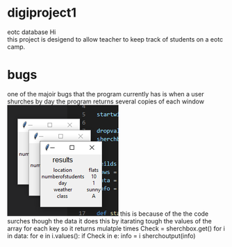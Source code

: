 # digiproject1
eotc database
Hi  
this project is desigend to allow teacher to keep track of students on a eotc camp.  
# bugs
one of the majoir bugs that the program currently has is when a user shurches by day the program returns several copies of each window 
<img src="readmedata/suerachbydaybug.PNG">
this is because of the the code surches though the data it does this by itarating tough the values of the array for each key so it returns mulatple times
         Check = sherchbox.get()
             for i in data:
                for e in i.values():
                    if Check in e:
                        info = i
                        sherchoutput(info)

